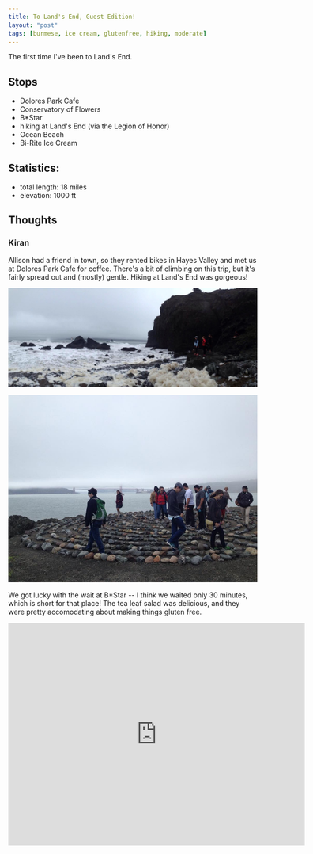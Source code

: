 ```yaml
---
title: To Land's End, Guest Edition!  
layout: "post"
tags: [burmese, ice cream, glutenfree, hiking, moderate]
---
```


The first time I've been to Land's End.

## Stops

- Dolores Park Cafe
- Conservatory of Flowers
- B*Star
- hiking at Land's End (via the Legion of Honor)
- Ocean Beach
- Bi-Rite Ice Cream

## Statistics:

- total length: 18 miles
- elevation: 1000 ft



## Thoughts

### Kiran

Allison had a friend in town, so they rented bikes in Hayes Valley and met us at Dolores Park Cafe for coffee. There's a bit of climbing on this trip, but it's fairly spread out and (mostly) gentle. Hiking at Land's End was gorgeous!

![Beach](/images/lands-end-guest-edition/beach.jpg)

![Maze](/images/lands-end-guest-edition/maze.jpg)

We got lucky with the wait at B*Star -- I think we waited only 30 minutes, which is short for that place! The tea leaf salad was delicious, and they were pretty accomodating about making things gluten free.

<iframe src="https://www.google.com/maps/embed?pb=!1m64!1m12!1m3!1d46430.09637564927!2d-122.50484902545172!3d37.776561788298395!2m3!1f0!2f0!3f0!3m2!1i1024!2i768!4f13.1!4m49!3e1!4m5!1s0x808f7e183c664247%3A0x104673cba0e1881e!2sDolores+Park+Cafe!3m2!1d37.7613424!2d-122.425851!4m5!1s0x808587459ac2a6e5%3A0x4cfc5cb588e07c1f!2sConservatory+of+Flowers!3m2!1d37.772614!2d-122.460253!4m5!1s0x8085873980fb8e7b%3A0x94f1f57b63edd4ae!2sB*2AStar!3m2!1d37.7829094!2d-122.46064609999999!4m5!1s0x808587acd6e2ba69%3A0xb9ffd88c77154d2c!2sLegion+of+Honor!3m2!1d37.784466099999996!2d-122.5008419!4m5!1s0x808587abd46b0635%3A0x370b1485244a04b0!2sLincoln+Park+Golf+Course%2C+34th+Avenue%2C+San+Francisco%2C+CA!3m2!1d37.7822762!2d-122.49432929999999!4m5!1s0x808587b2b311deb9%3A0x30b2509be3ee7e65!2sLands+End!3m2!1d37.785443199999996!2d-122.50617969999999!4m5!1s0x8085879469edc663%3A0x8a1e788f0b2d67fc!2sOcean+Beach%2C+San+Francisco%2C+CA!3m2!1d37.7593921!2d-122.510734!4m5!1s0x808f7e183c2a5c87%3A0xf75bf92aa3d52296!2sBi-Rite+Creamery!3m2!1d37.7615899!2d-122.42571729999999!5e0!3m2!1sen!2sus!4v1460357794758" width="600" height="450" frameborder="0" style="border:0" allowfullscreen></iframe>
